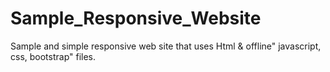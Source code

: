 # Sample_Responsive_Website
Sample and simple responsive web site that uses Html  &amp; offline" javascript, css, bootstrap" files.
